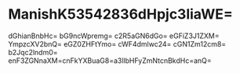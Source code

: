 # ManishK53542836dHpjc3liaWE=
dGhianBnbHc=
bG9ncWpremg=
c2R5aGN6dGo=
eGFiZ3J1ZXM=
YmpzcXV2bnQ=
eGZ0ZHFtYmo=
cWF4dmlwc24=
cGN1Zm12cm8=
b2Jqc2lndm0=
enF3ZGNnaXM=cnFkYXBuaG8=a3llbHFyZmNtcnBkdHc=anQ=
